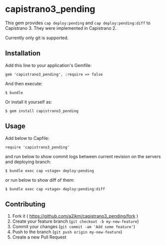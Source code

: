 # capistrano3_pending

This gem provides `cap deploy:pending` and `cap deploy:pending:diff` to Capistrano 3.
They were implemented in Capistrano 2.

Currently only git is supported.

## Installation

Add this line to your application's Gemfile:

    gem 'capistrano3_pending', :require => false

And then execute:

    $ bundle

Or install it yourself as:

    $ gem install capistrano3_pending

## Usage

Add below to Capfile:

    require 'capistrano3_pending'

and run below to show commit logs between current revision on the servers and deploying branch:

    $ bundle exec cap <stage> deploy:pending

or run below to show diff of them:

    $ bundle exec cap <stage> deploy:pending:diff


## Contributing

1. Fork it ( https://github.com/a2ikm/capistrano3_pending/fork )
2. Create your feature branch (`git checkout -b my-new-feature`)
3. Commit your changes (`git commit -am 'Add some feature'`)
4. Push to the branch (`git push origin my-new-feature`)
5. Create a new Pull Request
